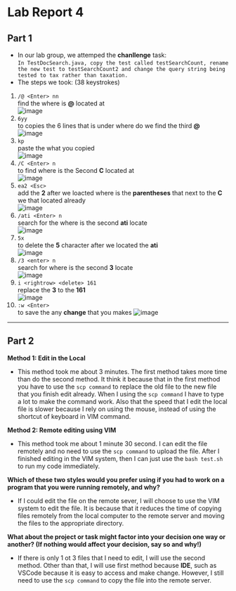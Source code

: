 # Lab Report 4 <br>
## Part 1
* In our lab group, we attemped the __chanllenge__ task: <br>
 `In TestDocSearch.java, copy the test called testSearchCount, rename the new test to testSearchCount2 and change the query string being tested to tax rather than taxation.` <br>
 * The steps we took: (38 keystrokes) <br>
 1. `/@ <Enter> nn` <br> find the where is __@__ located at <br>
 ![image](Search_For.png) <br>
 2. `6yy` <br> to copies the 6 lines that is under where do we find the third __@__ <br>
 ![image](6_line_copy.PNG) <br>
 3. `kp` <br> paste the what you copied <br>
 ![image](Pased_stuff.PNG) <br>
 4. `/C <Enter> n` <br> to find where is the Second __C__ located at <br>
 ![image](Search_For_C.png) <br>
 5. `ea2 <Esc>` <br> add the __2__ after we loacted where is the __parentheses__ that next to the __C__ we that located already <br>
 ![image](e_a_2_command.PNG) <br>
 6. `/ati <Enter> n` <br> search for the where is the second __ati__ locate <br>
 ![image](Search_for_ati.png) <br>
 7. `5x` <br> to delete the __5__ character after we located the __ati__ <br>
 ![image](5_x_command.png) <br>
 8. `/3 <enter> n` <br> search for where is the second __3__ locate<br>
 ![image](Search_for_3.png) <br>
 9. `i <rightrow> <delete> 161` <br> replace the __3__ to the __161__ <br>
 ![image](i_rightarrow_delete_161.PNG) <br>
 10. `:w <Enter>` <br> to save the any __change__ that you makes
 ![image](w_enter.PNG)  <br>


---

## Part 2 <br>
__Method 1: Edit in the Local__ <br>
* This method took me about 3 minutes. The first method takes more time than do the second method. It think it because that in the first method you have to use the `scp command` to replace the old file to the new file that you finish edit already. When I using the `scp command` I have to type a lot to make the command work. Also that the speed that I edit the local file is slower because I rely on using the mouse, instead of using the shortcut of keyboard in VIM command. <br>

__Method 2: Remote editing using VIM__ <br>
* This method took me about 1 minute 30 second. I can edit the file remotely and no need to use the `scp command` to upload the file. After I finished editing in the VIM system, then I can just use the `bash test.sh` to run my code immediately. <br>

__Which of these two styles would you prefer using if you had to work on a program that you were running remotely, and why?__ <br>
* If I could edit the file on the remote sever, I will choose to use the VIM system to edit the file. It is because that it reduces the time of copying files remotely from the local computer to the remote server and moving the files to the appropriate directory.  <br>

__What about the project or task might factor into your decision one way or another? (If nothing would affect your decision, say so and why!)__
* If there is only 1 ot 3 files that I need to edit, I will use the second method. Other than that, I will use first method because __IDE__, such as VSCode because it is easy to access and make change. However, I still need to use the `scp command` to copy the file into the remote server. 

